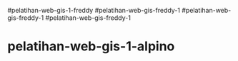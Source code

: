 #pelatihan-web-gis-1-freddy
#pelatihan-web-gis-freddy-1
#pelatihan-web-gis-freddy-1
#pelatihan-web-gis-freddy-1
# pelatihan-web-gis-1-alpino
